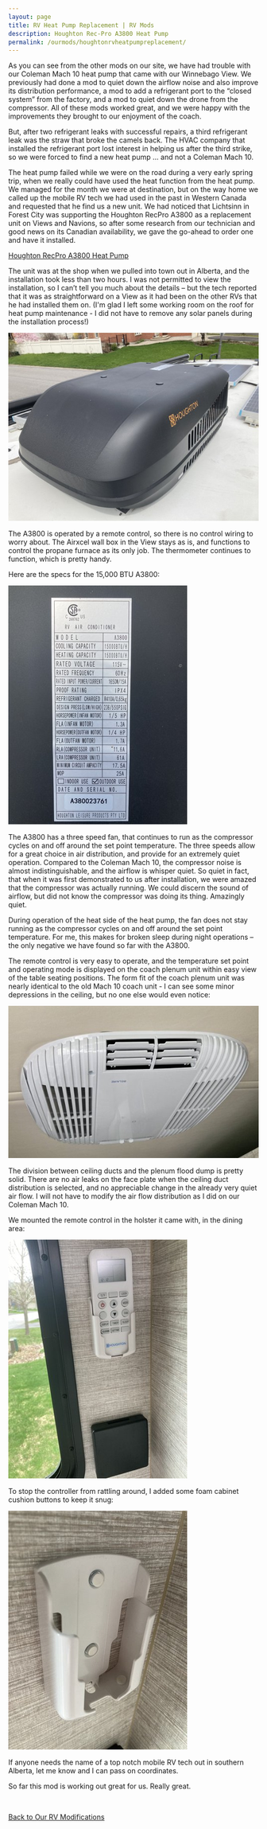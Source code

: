 ```yaml
---
layout: page
title: RV Heat Pump Replacement | RV Mods
description: Houghton Rec-Pro A3800 Heat Pump
permalink: /ourmods/houghtonrvheatpumpreplacement/
---
```

As you can see from the other mods on our site, we have had trouble with our Coleman Mach 10 heat pump that came with our Winnebago View.  We previously had done a mod to quiet down the airflow noise and also improve its distribution performance, a mod to add a refrigerant port to the “closed system” from the factory, and a mod to quiet down the drone from the compressor.  All of these mods worked great, and we were happy with the improvements they brought to our enjoyment of the coach.

But, after two refrigerant leaks with successful repairs, a third refrigerant leak was the straw that broke the camels back.  The HVAC company that installed the refrigerant port lost interest in helping us after the third strike, so we were forced to find a new heat pump ... and not a Coleman Mach 10.

The heat pump failed while we were on the road during a very early spring trip, when we really could have used the heat function from the heat pump.  We managed for the month we were at destination, but on the way home we called up the mobile RV tech we had used in the past in Western Canada and requested that he find us a new unit.  We had noticed that Lichtsinn in Forest City was supporting the Houghton RecPro A3800 as a replacement unit on Views and Navions, so after some research from our technician and good news on its Canadian availability, we gave the go-ahead to order one and have it installed.

<a href = "https://recpro.com/rv-air-conditioner-15k-with-heat-pump/" target="_blank">Houghton RecPro A3800 Heat Pump</a>

The unit was at the shop when we pulled into town out in Alberta, and the installation took less than two hours.  I was not permitted to view the installation, so I can’t tell you much about the details – but the tech reported that it was as straightforward on a View as it had been on the other RVs that he had installed them on.  (I'm glad I left some working room on the roof for heat pump maintenance - I did not have to remove any solar panels during the installation process!)

<img src="/assets/webhoughton3.jpeg"/>

The A3800 is operated by a remote control, so there is no control wiring to worry about.  The Airxcel wall box in the View stays as is, and functions to control the propane furnace as its only job.  The thermometer continues to function, which is pretty handy.

Here are the specs for the 15,000 BTU A3800:

<img src="/assets/webhoughton1.jpeg"/>

The A3800 has a three speed fan, that continues to run as the compressor cycles on and off around the set point temperature.  The three speeds allow for a great choice in air distribution, and provide for an extremely quiet operation.  Compared to the Coleman Mach 10, the compressor noise is almost indistinguishable, and the airflow is whisper quiet.  So quiet in fact, that when it was first demonstrated to us after installation, we were amazed that the compressor was actually running.  We could discern the sound of airflow, but did not know the compressor was doing its thing.  Amazingly quiet.

During operation of the heat side of the heat pump, the fan does not stay running as the compressor cycles on and off around the set point temperature.  For me, this makes for broken sleep during night operations – the only negative we have found so far with the A3800.

The remote control is very easy to operate, and the temperature set point and operating mode is displayed on the coach plenum unit within easy view of the table seating positions.  The form fit of the coach plenum unit was nearly identical to the old Mach 10 coach unit - I can see some minor depressions in the ceiling, but no one else would even notice:

<img src="/assets/webhoughton6.jpeg"/>

The division between ceiling ducts and the plenum flood dump is pretty solid.  There are no air leaks on the face plate when the ceiling duct distribution is selected, and no appreciable change in the already very quiet air flow.  I will not have to modify the air flow distribution as I did on our Coleman Mach 10.  

We mounted the remote control in the holster it came with, in the dining area:

<img src="/assets/webhoughton4.jpeg"/>

To stop the controller from rattling around, I added some foam cabinet cushion buttons to keep it snug:

<img src="/assets/webhoughton5.jpeg"/>

If anyone needs the name of a top notch mobile RV tech out in southern Alberta, let me know and I can pass on coordinates.

So far this mod is working out great for us.  Really great.

<br>

[Back to Our RV Modifications](/ourmods/)
